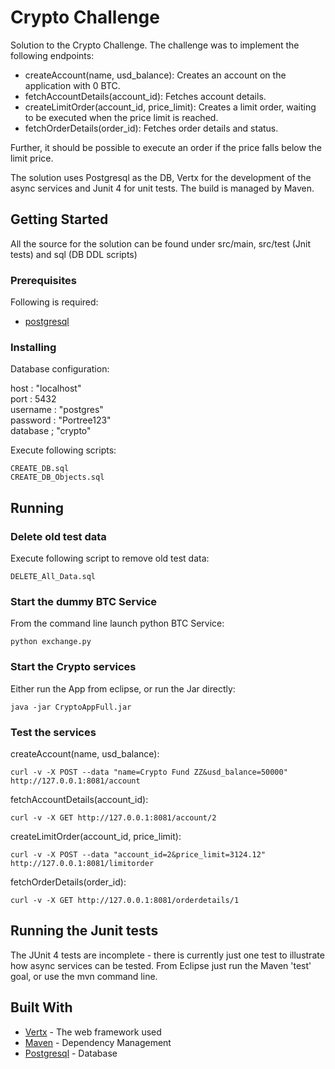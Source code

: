 # Crypto Challenge

Solution to the Crypto Challenge. The challenge was to implement the following endpoints:

* createAccount(name, usd_balance): Creates an account on the application with 0 BTC.
* fetchAccountDetails(account_id): Fetches account details.
* createLimitOrder(account_id, price_limit): Creates a limit order, waiting to be executed when the price limit is reached.
* fetchOrderDetails(order_id): Fetches order details and status.

Further, it should be possible to execute an order if the price falls below the limit price.

The solution uses Postgresql as the DB, Vertx for the development of the async services and Junit 4 for unit tests. The build is managed by Maven.

## Getting Started

All the source for the solution can be found under src/main, src/test (Jnit tests) and sql (DB DDL scripts) 

### Prerequisites

Following is required:

* [postgresql](https://www.postgresql.org/)

### Installing

Database configuration:

   host : "localhost"  
   port : 5432  
   username : "postgres"  
   password : "Portree123"  
   database ; "crypto"  

Execute following scripts:

```
CREATE_DB.sql
CREATE_DB_Objects.sql
```

## Running


### Delete old test data

Execute following script to remove old test data:  

```
DELETE_All_Data.sql
```

### Start the dummy BTC Service 

From the command line launch python BTC Service:  

```
python exchange.py
```

### Start the Crypto services  

Either run the App from eclipse, or run the Jar directly:  

```
java -jar CryptoAppFull.jar
```

### Test the services

createAccount(name, usd_balance):  
```
curl -v -X POST --data "name=Crypto Fund ZZ&usd_balance=50000" http://127.0.0.1:8081/account
```

fetchAccountDetails(account_id):

```
curl -v -X GET http://127.0.0.1:8081/account/2
```
createLimitOrder(account_id, price_limit):  
```
curl -v -X POST --data "account_id=2&price_limit=3124.12" http://127.0.0.1:8081/limitorder
```

fetchOrderDetails(order_id): 
```
curl -v -X GET http://127.0.0.1:8081/orderdetails/1
```

## Running the Junit tests

The JUnit 4 tests are incomplete - there is currently just one test to illustrate how async services can be tested. From Eclipse just run the Maven 'test' goal, or use the mvn command line.


## Built With

* [Vertx](https://vertx.io/) - The web framework used
* [Maven](https://maven.apache.org/) - Dependency Management
* [Postgresql](https://www.postgresql.org/) - Database



